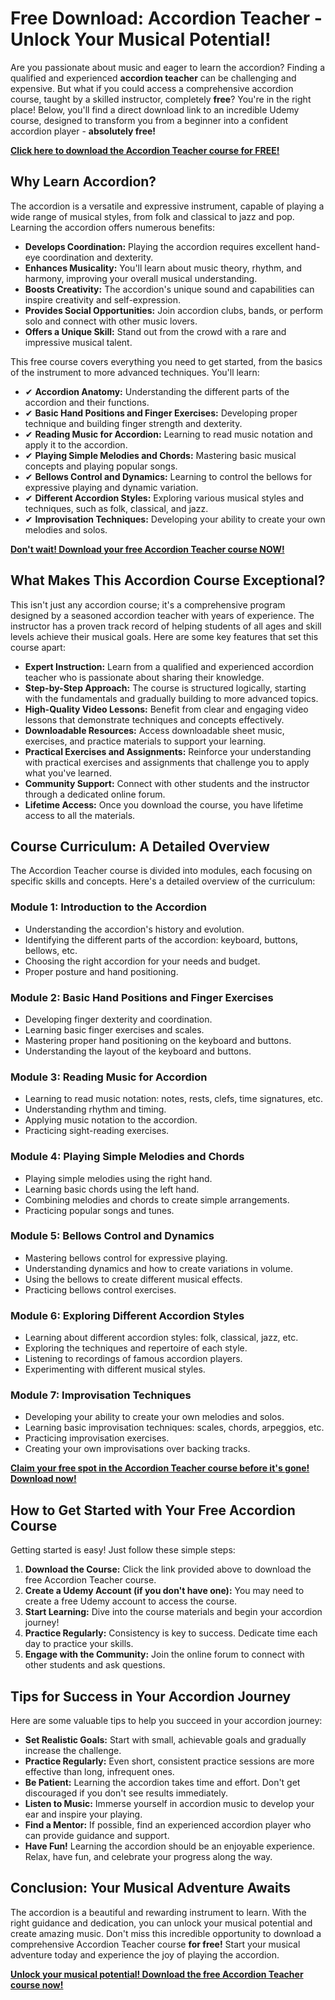 # Free Download: Accordion Teacher - Unlock Your Musical Potential!

Are you passionate about music and eager to learn the accordion? Finding a qualified and experienced **accordion teacher** can be challenging and expensive. But what if you could access a comprehensive accordion course, taught by a skilled instructor, completely **free**? You're in the right place! Below, you'll find a direct download link to an incredible Udemy course, designed to transform you from a beginner into a confident accordion player - **absolutely free!**

[**Click here to download the Accordion Teacher course for FREE!**](https://udemywork.com/accordion-teacher)

## Why Learn Accordion?

The accordion is a versatile and expressive instrument, capable of playing a wide range of musical styles, from folk and classical to jazz and pop. Learning the accordion offers numerous benefits:

*   **Develops Coordination:** Playing the accordion requires excellent hand-eye coordination and dexterity.
*   **Enhances Musicality:** You'll learn about music theory, rhythm, and harmony, improving your overall musical understanding.
*   **Boosts Creativity:** The accordion's unique sound and capabilities can inspire creativity and self-expression.
*   **Provides Social Opportunities:** Join accordion clubs, bands, or perform solo and connect with other music lovers.
*   **Offers a Unique Skill:** Stand out from the crowd with a rare and impressive musical talent.

This free course covers everything you need to get started, from the basics of the instrument to more advanced techniques. You'll learn:

*   ✔ **Accordion Anatomy:** Understanding the different parts of the accordion and their functions.
*   ✔ **Basic Hand Positions and Finger Exercises:** Developing proper technique and building finger strength and dexterity.
*   ✔ **Reading Music for Accordion:** Learning to read music notation and apply it to the accordion.
*   ✔ **Playing Simple Melodies and Chords:** Mastering basic musical concepts and playing popular songs.
*   ✔ **Bellows Control and Dynamics:** Learning to control the bellows for expressive playing and dynamic variation.
*   ✔ **Different Accordion Styles:** Exploring various musical styles and techniques, such as folk, classical, and jazz.
*   ✔ **Improvisation Techniques:** Developing your ability to create your own melodies and solos.

[**Don't wait! Download your free Accordion Teacher course NOW!**](https://udemywork.com/accordion-teacher)

## What Makes This Accordion Course Exceptional?

This isn't just any accordion course; it's a comprehensive program designed by a seasoned accordion teacher with years of experience. The instructor has a proven track record of helping students of all ages and skill levels achieve their musical goals. Here are some key features that set this course apart:

*   **Expert Instruction:** Learn from a qualified and experienced accordion teacher who is passionate about sharing their knowledge.
*   **Step-by-Step Approach:** The course is structured logically, starting with the fundamentals and gradually building to more advanced topics.
*   **High-Quality Video Lessons:** Benefit from clear and engaging video lessons that demonstrate techniques and concepts effectively.
*   **Downloadable Resources:** Access downloadable sheet music, exercises, and practice materials to support your learning.
*   **Practical Exercises and Assignments:** Reinforce your understanding with practical exercises and assignments that challenge you to apply what you've learned.
*   **Community Support:** Connect with other students and the instructor through a dedicated online forum.
*   **Lifetime Access:** Once you download the course, you have lifetime access to all the materials.

## Course Curriculum: A Detailed Overview

The Accordion Teacher course is divided into modules, each focusing on specific skills and concepts. Here's a detailed overview of the curriculum:

### Module 1: Introduction to the Accordion

*   Understanding the accordion's history and evolution.
*   Identifying the different parts of the accordion: keyboard, buttons, bellows, etc.
*   Choosing the right accordion for your needs and budget.
*   Proper posture and hand positioning.

### Module 2: Basic Hand Positions and Finger Exercises

*   Developing finger dexterity and coordination.
*   Learning basic finger exercises and scales.
*   Mastering proper hand positioning on the keyboard and buttons.
*   Understanding the layout of the keyboard and buttons.

### Module 3: Reading Music for Accordion

*   Learning to read music notation: notes, rests, clefs, time signatures, etc.
*   Understanding rhythm and timing.
*   Applying music notation to the accordion.
*   Practicing sight-reading exercises.

### Module 4: Playing Simple Melodies and Chords

*   Playing simple melodies using the right hand.
*   Learning basic chords using the left hand.
*   Combining melodies and chords to create simple arrangements.
*   Practicing popular songs and tunes.

### Module 5: Bellows Control and Dynamics

*   Mastering bellows control for expressive playing.
*   Understanding dynamics and how to create variations in volume.
*   Using the bellows to create different musical effects.
*   Practicing bellows control exercises.

### Module 6: Exploring Different Accordion Styles

*   Learning about different accordion styles: folk, classical, jazz, etc.
*   Exploring the techniques and repertoire of each style.
*   Listening to recordings of famous accordion players.
*   Experimenting with different musical styles.

### Module 7: Improvisation Techniques

*   Developing your ability to create your own melodies and solos.
*   Learning basic improvisation techniques: scales, chords, arpeggios, etc.
*   Practicing improvisation exercises.
*   Creating your own improvisations over backing tracks.

[**Claim your free spot in the Accordion Teacher course before it's gone! Download now!**](https://udemywork.com/accordion-teacher)

## How to Get Started with Your Free Accordion Course

Getting started is easy! Just follow these simple steps:

1.  **Download the Course:** Click the link provided above to download the free Accordion Teacher course.
2.  **Create a Udemy Account (if you don't have one):** You may need to create a free Udemy account to access the course.
3.  **Start Learning:** Dive into the course materials and begin your accordion journey!
4.  **Practice Regularly:** Consistency is key to success. Dedicate time each day to practice your skills.
5.  **Engage with the Community:** Join the online forum to connect with other students and ask questions.

## Tips for Success in Your Accordion Journey

Here are some valuable tips to help you succeed in your accordion journey:

*   **Set Realistic Goals:** Start with small, achievable goals and gradually increase the challenge.
*   **Practice Regularly:** Even short, consistent practice sessions are more effective than long, infrequent ones.
*   **Be Patient:** Learning the accordion takes time and effort. Don't get discouraged if you don't see results immediately.
*   **Listen to Music:** Immerse yourself in accordion music to develop your ear and inspire your playing.
*   **Find a Mentor:** If possible, find an experienced accordion player who can provide guidance and support.
*   **Have Fun!** Learning the accordion should be an enjoyable experience. Relax, have fun, and celebrate your progress along the way.

## Conclusion: Your Musical Adventure Awaits

The accordion is a beautiful and rewarding instrument to learn. With the right guidance and dedication, you can unlock your musical potential and create amazing music. Don't miss this incredible opportunity to download a comprehensive Accordion Teacher course **for free!** Start your musical adventure today and experience the joy of playing the accordion.

[**Unlock your musical potential! Download the free Accordion Teacher course now!**](https://udemywork.com/accordion-teacher)
